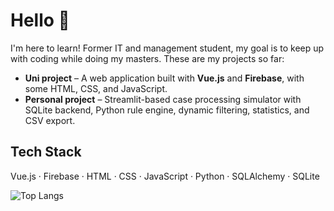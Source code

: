 
# Hello 👋

I'm here to learn! Former IT and management student, my goal is to keep up with coding while doing my masters. These are my projects so far:

-  **Uni project** – A web application built with **Vue.js** and **Firebase**, with some HTML, CSS, and JavaScript. 
-  **Personal project** – Streamlit-based case processing simulator with SQLite backend, Python rule engine, dynamic filtering, statistics, and CSV export.

## Tech Stack

Vue.js · Firebase · HTML · CSS · JavaScript · Python · SQLAlchemy · SQLite

![Top Langs](https://github-readme-stats.vercel.app/api/top-langs/?username=Marisolos&layout=compact&theme=dark)

